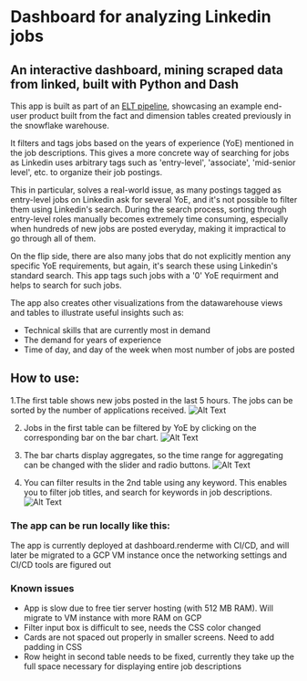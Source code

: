 # Dashboard for analyzing Linkedin jobs

## An interactive dashboard, mining scraped data from linked, built with Python and Dash

This app is built as part of an [ELT pipeline](https://github.com/MubassirAhmed/ELT-Data-Pipeline), showcasing an example end-user product built from the fact and dimension tables created previously in the snowflake warehouse. 

It filters and tags jobs based on the years of experience (YoE) mentioned in the job descriptions. This gives a more concrete way of searching for jobs as Linkedin uses arbitrary tags such as 'entry-level', 'associate', 'mid-senior level', etc. to organize their job postings.

This in particular, solves a real-world issue, as many postings tagged as entry-level jobs on Linkedin ask for several YoE, and it's not possible to filter them using Linkedin's search. During the search process, sorting through entry-level roles manually becomes extremely time consuming, especially when hundreds of new jobs are posted everyday, making it impractical to go through all of them. 

On the flip side, there are also many jobs that do not explicitly mention any specific YoE requirements, but again, it's search these using Linkedin's standard search. This app tags such jobs with a '0' YoE requirment and helps to search for such jobs.

The app also creates other visualizations from the datawarehouse views and tables to illustrate useful insights such as:

* Technical skills that are currently most in demand
* The demand for years of experience
* Time of day, and day of the week when most number of jobs are posted

## How to use:
1.The first table shows new jobs posted in the last 5 hours. The jobs can be sorted by the number of applications received.
![Alt Text](https://media.giphy.com/media/ZHNF7pWf8732V9dpoM/giphy.gif)

2. Jobs in the first table can be filtered by YoE by clicking on the corresponding bar on the bar chart.
![Alt Text](https://media.giphy.com/media/T5BTftQVy2sMqcaFF6/giphy.gif)

3. The bar charts display aggregates, so the time range for aggregating can be changed with the slider and radio buttons.
![Alt Text](https://media.giphy.com/media/ZHNF7pWf8732V9dpoM/giphy.gif)

4. You can filter results in the 2nd table using any keyword. This enables you to filter job titles, and search for keywords in job descriptions.
![Alt Text](https://media.giphy.com/media/ZHNF7pWf8732V9dpoM/giphy.gif)


### The app can be run locally like this:
The app is currently deployed at dashboard.renderme with CI/CD, and will later be migrated to a GCP VM instance once the networking settings and CI/CD tools are figured out


### Known issues
* App is slow due to free tier server hosting (with 512 MB RAM). Will migrate to VM instance with more RAM on GCP
* Filter input box is difficult to see, needs the CSS color changed
* Cards are not spaced out properly in smaller screens. Need to add padding in CSS
* Row height in second table needs to be fixed, currently they take up the full space necessary for displaying entire job descriptions

